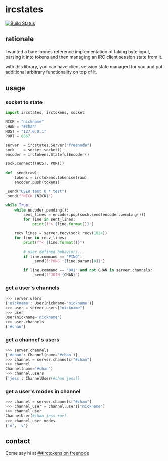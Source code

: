 # ircstates

[![Build Status](https://travis-ci.org/jesopo/ircstates.svg?branch=master)](https://travis-ci.org/jesopo/ircstates)

## rationale

I wanted a bare-bones reference implementation of taking byte input, parsing it
into tokens and then managing an IRC client session state from it.

with this library, you can have client session state managed for you and put
additional arbitrary functionality on top of it.


## usage

### socket to state
```python
import ircstates, irctokens, socket

NICK = "nickname"
CHAN = "#chan"
HOST = "127.0.0.1"
PORT = 6667

server  = ircstates.Server("freenode")
sock    = socket.socket()
encoder = irctokens.StatefulEncoder()

sock.connect((HOST, PORT))

def _send(raw):
    tokens = irctokens.tokenise(raw)
    encoder.push(tokens)

_send("USER test 0 * test")
_send(f"NICK {NICK}")

while True:
    while encoder.pending():
        sent_lines = encoder.pop(sock.send(encoder.pending()))
        for line in sent_lines:
            print(f"> {line.format()}")

    recv_lines = server.recv(sock.recv(1024))
    for line in recv_lines:
        print(f"< {line.format()}")

        # user defined behaviors...
        if line.command == "PING":
            _send(f"PONG :{line.params[0]}")

        if line.command == "001" and not CHAN in server.channels:
            _send(f"JOIN {CHAN}")
```

### get a user's channels
```python
>>> server.users
{'nickname': User(nickname='nickname')}
>>> user = server.users["nickname"]
>>> user
User(nickname='nickname')
>>> user.channels
{'#chan'}
```

### get a channel's users
```python
>>> server.channels
{'#chan': Channel(name='#chan')}
>>> channel = server.channels["#chan"]
>>> channel
Channel(name='#chan')
>>> channel.users
{'jess': ChannelUser(#chan jess)}
```

### get a user's modes in channel
```python
>>> channel = server.channels["#chan"]
>>> channel_user = channel.users["nickname"]
>>> channel_user
ChannelUser(#chan jess +ov)
>>> channel_user.modes
{'o', 'v'}
```

## contact

Come say hi at [##irctokens on freenode](https://webchat.freenode.net/?channels=%23%23irctokens)
